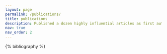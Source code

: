 ```yaml
---
layout: page
permalink: /publications/
title: publications
description: Published a dozen highly influential articles as first author, including Nature Communications, Molecular Biology and Evolution, elife, molecular ecology resource, cell proliferation, and genome biology and evolution. Co-authored in Nature climate change, Nature communication, Nuclear acid research, the ISME, Genome biology and Genomics, Proteomics & Bioinformatics etc. 
nav: true
nav_order: 2
---
```


<!-- _pages/publications.md -->
<div class="publications">

{% bibliography %}

</div>
